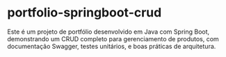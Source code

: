 # portfolio-springboot-crud
Este é um projeto de portfólio desenvolvido em Java com Spring Boot, demonstrando um CRUD completo para gerenciamento de produtos, com documentação Swagger, testes unitários, e boas práticas de arquitetura.
